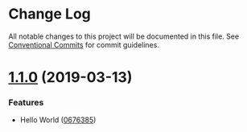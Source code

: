 # Change Log

All notable changes to this project will be documented in this file.
See [Conventional Commits](https://conventionalcommits.org) for commit guidelines.

# [1.1.0](https://github.com/andrewferk/lerna-fun/compare/@andrewferk/beta@1.0.1...@andrewferk/beta@1.1.0) (2019-03-13)


### Features

* Hello World ([0676385](https://github.com/andrewferk/lerna-fun/commit/0676385))
